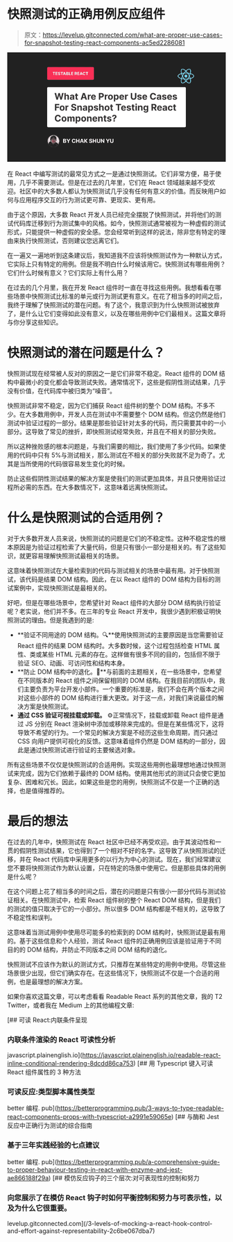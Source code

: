 # 快照测试的正确用例反应组件

> 原文：<https://levelup.gitconnected.com/what-are-proper-use-cases-for-snapshot-testing-react-components-ac5ed2286081>

![](img/240006542a119fdf461589ab9ebab1bc.png)

在 React 中编写测试的最常见方式之一是通过快照测试。它们非常方便，易于使用，几乎不需要测试。但是在过去的几年里，它们在 React 领域越来越不受欢迎。社区中的大多数人都认为快照测试几乎没有任何有意义的价值。而反映用户如何与应用程序交互的行为测试更可靠、更现实、更有用。

由于这个原因，大多数 React 开发人员已经完全摆脱了快照测试，并将他们的测试代码库迁移到行为测试集中的风格。如今，快照测试通常被视为一种虚假的测试形式，只能提供一种虚假的安全感。您会经常听到这样的说法，除非您有特定的理由来执行快照测试，否则建议您远离它们。

在一遍又一遍地听到这条建议后，我知道我不应该将快照测试作为一种默认方式，它实际上只有特定的用例。但是我不明白什么时候该用它。快照测试有哪些用例？它们什么时候有意义？它们实际上有什么用？

在过去的几个月里，我在开发 React 组件时一直在寻找这些用例。我想看看在哪些场景中快照测试比标准的单元或行为测试更有意义。在花了相当多的时间之后，我终于理解了快照测试的潜在问题。有了这个，我意识到为什么快照测试被放弃了，是什么让它们变得如此没有意义，以及在哪些用例中它们最相关。这篇文章将与你分享这些知识。

# 快照测试的潜在问题是什么？

快照测试现在经常被人反对的原因之一是它们非常不稳定。React 组件的 DOM 结构中最微小的变化都会导致测试失败。通常情况下，这些是假阴性测试结果，几乎没有价值，在代码库中被归类为“噪音”。

快照测试非常不稳定，因为它们捕获 React 组件树的整个 DOM 结构。不多不少。在大多数用例中，开发人员在测试中不需要整个 DOM 结构。但这仍然是他们测试中验证过程的一部分。结果是那些验证针对太多的代码，而只需要其中的一小部分。这导致了常见的挫折，即快照测试经常失败，并且在不相关的部分失败。

所以这种挫败感的根本问题是，与我们需要的相比，我们使用了多少代码。如果使用的代码中只有 5%与测试相关，那么测试在不相关的部分失败就不足为奇了。尤其是当所使用的代码很容易发生变化的时候。

防止这些假阴性测试结果的解决方案是使我们的测试更加具体，并且只使用验证过程所必需的东西。在大多数情况下，这意味着远离快照测试。

# 什么是快照测试的合适用例？

对于大多数开发人员来说，快照测试的问题是它们的不稳定性。这种不稳定性的根本原因是为验证过程检索了大量代码，但是只有很小一部分是相关的。有了这些知识，就更容易理解快照测试最相关的场景。

这意味着快照测试在大量检索到的代码与测试相关的场景中最有用。对于快照测试，该代码是结果 DOM 结构。因此，在以 React 组件的 DOM 结构为目标的测试案例中，实现快照测试是最相关的。

好吧，但是在哪些场景中，您希望针对 React 组件的大部分 DOM 结构执行验证呢？老实说，他们并不多。在三年的专业 React 开发中，我很少遇到积极证明快照测试的理由。但是我遇到的是:

*   **验证不同用途的 DOM 结构。🔍**使用快照测试的主要原因是当您需要验证 React 组件的结果 DOM 结构时。大多数时候，这个过程包括检查 HTML 属性、类或某些 HTML 元素的存在。这样做有很多不同的目的，包括但不限于验证 SEO、动画、可访问性和结构本身。
*   **防止 DOM 结构中的退化。🐛**与前面的主题相关，在一些场景中，您希望在不同版本的 React 组件之间保留相同的 DOM 结构。在我目前的团队中，我们主要负责为平台开发小部件。一个重要的标准是，我们不会在两个版本之间对这些小部件的 DOM 结构进行重大更改。对于这一点，对我们来说最佳的解决方案是快照测试。
*   **通过 CSS 验证可视挂载或卸载。** ⚙️正常情况下，挂载或卸载 React 组件是通过 JS 分别在 React 渲染树中添加或移除来完成的。但是在某些情况下，这将导致不希望的行为。一个常见的解决方案是不经历这些生命周期，而只通过 CSS 向用户提供可视化的反馈。这意味着组件仍然是 DOM 结构的一部分，因此是通过快照测试进行验证的主要候选对象。

所有这些场景不仅仅是快照测试的合适用例。实现这些用例也最理想地通过快照测试来完成，因为它们依赖于最终的 DOM 结构。使用其他形式的测试只会使它更加复杂、困难和冗长。因此，如果这些是您的用例，快照测试不仅是一个正确的选择，也是值得推荐的。

# 最后的想法

在过去的几年中，快照测试在 React 社区中已经不再受欢迎。由于其波动性和一贯的假阴性测试结果，它也得到了一个相对不好的名字。这导致了从快照测试的迁移，并在 React 代码库中采用更多的以行为为中心的测试。现在，我们经常建议您不要将快照测试作为默认设置，只在特定的场景中使用它。但是那些具体的用例是什么呢？

在这个问题上花了相当多的时间之后，潜在的问题是只有很小一部分代码与测试验证相关。在快照测试中，检索 React 组件树的整个 React DOM 结构，但是我们的测试的值只取决于它的一小部分。所以很多 DOM 结构都是不相关的，这导致了不稳定性和误判。

这意味着当测试用例中使用尽可能多的检索到的 DOM 结构时，快照测试是最有用的。基于这些信息和个人经验，测试 React 组件的正确用例应该是验证用于不同目的的 DOM 结构，并防止不同版本之间 DOM 结构的退化。

快照测试不应该作为默认的测试方式，只推荐在某些特定的用例中使用。尽管这些场景很少出现，但它们确实存在。在这些情况下，快照测试不仅是一个合适的用例，也是最理想的解决方案。

如果你喜欢这篇文章，可以考虑看看 Readable React 系列的其他文章，我的 T2 Twitter，或者我在 Medium 上的其他编程文章:

[](https://javascript.plainenglish.io/readable-react-inline-conditional-rendering-8dcdd86ca753) [## 可读 React:内联条件呈现

### 内联条件渲染的 React 可读性分析

javascript.plainenglish.io](https://javascript.plainenglish.io/readable-react-inline-conditional-rendering-8dcdd86ca753) [](https://betterprogramming.pub/3-ways-to-type-readable-react-components-props-with-typescript-a2991e59065e) [## 用 Typescript 键入可读 React 组件属性的 3 种方法

### 可读反应:类型脚本属性类型

better 编程. pub](https://betterprogramming.pub/3-ways-to-type-readable-react-components-props-with-typescript-a2991e59065e) [](https://betterprogramming.pub/a-comprehensive-guide-to-proper-behaviour-testing-in-react-with-enzyme-and-jest-ae866188f29a) [## 与酶和 Jest 反应中正确行为测试的综合指南

### 基于三年实践经验的七点建议

better 编程. pub](https://betterprogramming.pub/a-comprehensive-guide-to-proper-behaviour-testing-in-react-with-enzyme-and-jest-ae866188f29a) [](/3-levels-of-mocking-a-react-hook-control-and-effort-against-representability-2c6be067dba7) [## 模仿反应钩子的三个层次:对可表现性的控制和努力

### 向您展示了在模仿 React 钩子时如何平衡控制和努力与可表示性，以及为什么它很重要。

levelup.gitconnected.com](/3-levels-of-mocking-a-react-hook-control-and-effort-against-representability-2c6be067dba7)